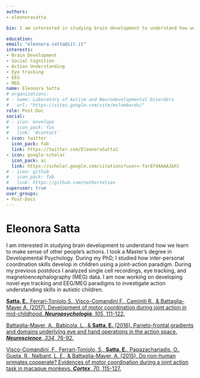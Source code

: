 ```yaml
---
authors:
- eleonorasatta

bio: I am interested in studying brain development to understand how we learn to make sense of other people’s actions. I took a Master’s degree in Developmental Psychology. During my PhD, I studied how inter-personal coordination skills develop in children using a joint-action paradigm. During my previous postdocs I analyzed single cell recordings, eye tracking, and magnetoencephalography (MEG) data. I am now working on developing novel eye tracking and EEG/MEG paradigms to investigate action understanding skills in autistic children.

education:
email: "eleonora.satta@iit.it"
interests:
- Brain Development
- Social Cognition
- Action Understanding
- Eye tracking
- EEG
- MEG
name: Eleonora Satta
# organizations:
# - name: Laboratory of Autism and Neurodevelopmental Disorders
#   url: "https://sites.google.com/site/mvlombardo/"
role: Post-Doc
social:
# - icon: envelope
#   icon_pack: fas
#   link: '#contact'
- icon: twitter
  icon_pack: fab
  link: https://twitter.com/EleonoraSatta1
- icon: google-scholar
  icon_pack: ai
  link: https://scholar.google.com/citations?user=-far8f4AAAAJ&hl
# - icon: github
#   icon_pack: fab
#   link: https://github.com/natbertelsen
superuser: true
user_groups:
- Post-Docs
---
```


Eleonora Satta
===================

I am interested in studying brain development to understand how we learn to make sense of other people’s actions. I took a Master’s degree in Developmental Psychology. During my PhD, I studied how inter-personal coordination skills develop in children using a joint-action paradigm. During my previous postdocs I analyzed single cell recordings, eye tracking, and magnetoencephalography (MEG) data. I am now working on developing novel eye tracking and EEG/MEG paradigms to investigate action understanding skills in autistic children.

[**Satta, E.**, Ferrari-Toniolo S., Visco-Comandini F., Caminiti R., & Battaglia-Mayer A. (2017). Development of motor coordination during joint action in mid-childhood. ***Neuropsychologia***, *105*, 111-122.](https://www.sciencedirect.com/science/article/pii/S0028393217301562?casa_token=ko1mscil0ecAAAAA:JT2QD-NUcXZ7wwe13yNk22EePdfEyoaczjNaMQgwugD2uklJaYSnlY6NCsQevesgu7zzlGhd)

[Battaglia-Mayer, A., Babicola, L., & **Satta, E.** (2016). Parieto-frontal gradients and domains underlying eye and hand operations in the action space. ***Neuroscience***, *334*, 76-92.](https://www.sciencedirect.com/science/article/pii/S0306452216303050?casa_token=RSop6Vk5NTIAAAAA:BFL83SVEyFqyL2PSiqSKBaAsInugrNDVZkiY_PEpdW7FC7UKUQN7jCL_ZL40nX2aOAzY-o_p) 

[Visco-Comandini, F., Ferrari-Toniolo, S., **Satta, E.**, Papazachariadis, O., Gupta, R., Nalbant, L. E., & Battaglia-Mayer, A. (2015). Do non-human primates cooperate? Evidences of motor coordination during a joint action task in macaque monkeys. ***Cortex***, *70*, 115-127.](https://www.sciencedirect.com/science/article/abs/pii/S0010945215000635?via%3Dihub)
